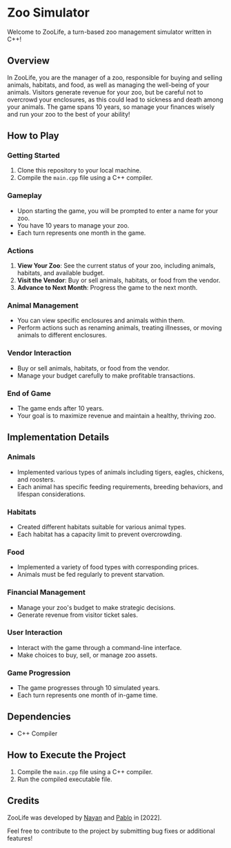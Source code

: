# Zoo Simulator

Welcome to ZooLife, a turn-based zoo management simulator written in C++!

## Overview

In ZooLife, you are the manager of a zoo, responsible for buying and selling animals, habitats, and food, as well as managing the well-being of your animals. Visitors generate revenue for your zoo, but be careful not to overcrowd your enclosures, as this could lead to sickness and death among your animals. The game spans 10 years, so manage your finances wisely and run your zoo to the best of your ability!

## How to Play

### Getting Started

1. Clone this repository to your local machine.
2. Compile the `main.cpp` file using a C++ compiler.

### Gameplay

- Upon starting the game, you will be prompted to enter a name for your zoo.
- You have 10 years to manage your zoo.
- Each turn represents one month in the game.

### Actions

1. **View Your Zoo**: See the current status of your zoo, including animals, habitats, and available budget.
2. **Visit the Vendor**: Buy or sell animals, habitats, or food from the vendor.
3. **Advance to Next Month**: Progress the game to the next month.

### Animal Management

- You can view specific enclosures and animals within them.
- Perform actions such as renaming animals, treating illnesses, or moving animals to different enclosures.

### Vendor Interaction

- Buy or sell animals, habitats, or food from the vendor.
- Manage your budget carefully to make profitable transactions.

### End of Game

- The game ends after 10 years.
- Your goal is to maximize revenue and maintain a healthy, thriving zoo.

## Implementation Details

### Animals

- Implemented various types of animals including tigers, eagles, chickens, and roosters.
- Each animal has specific feeding requirements, breeding behaviors, and lifespan considerations.

### Habitats

- Created different habitats suitable for various animal types.
- Each habitat has a capacity limit to prevent overcrowding.

### Food

- Implemented a variety of food types with corresponding prices.
- Animals must be fed regularly to prevent starvation.

### Financial Management

- Manage your zoo's budget to make strategic decisions.
- Generate revenue from visitor ticket sales.

### User Interaction

- Interact with the game through a command-line interface.
- Make choices to buy, sell, or manage zoo assets.

### Game Progression

- The game progresses through 10 simulated years.
- Each turn represents one month of in-game time.

## Dependencies

- C++ Compiler

## How to Execute the Project

1. Compile the `main.cpp` file using a C++ compiler.
2. Run the compiled executable file.

## Credits

ZooLife was developed by [Nayan](https://github.com/NayanMallet) and [Pablo](https://github.com/NotGrafik) in [2022].

Feel free to contribute to the project by submitting bug fixes or additional features!
